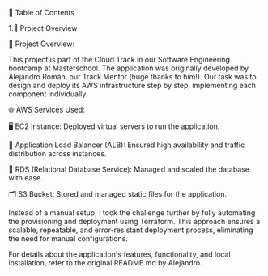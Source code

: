 📑 Table of Contents

1.🚀 Project Overview

🚀 Project Overview:

This project is part of the Cloud Track in our Software Engineering bootcamp at Masterschool. The application was originally developed by Alejandro Román, our Track Mentor (huge thanks to him!). Our task was to design and deploy its AWS infrastructure step by step, implementing each component individually.

🌐 AWS Services Used:

🖥️ EC2 Instance: Deployed virtual servers to run the application.

🏢 Application Load Balancer (ALB): Ensured high availability and traffic distribution across instances.

💾 RDS (Relational Database Service): Managed and scaled the database with ease.

🗂️ S3 Bucket: Stored and managed static files for the application.

Instead of a manual setup, I took the challenge further by fully automating the provisioning and deployment using Terraform. This approach ensures a scalable, repeatable, and error-resistant deployment process, eliminating the need for manual configurations.

For details about the application's features, functionality, and local installation, refer to the original README.md by Alejandro.



















